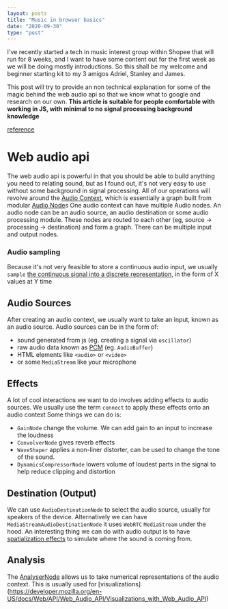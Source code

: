 ```yaml
---
layout: posts
title: "Music in browser basics"
date: "2020-09-30"
type: "post"
---
```


I've recently started a tech in music interest group within Shopee that will run for 8 weeks, and I want to have some content out for the first week as we will be doing mostly introductions. So this shall be my welcome and beginner starting kit to my 3 amigos Adriel, Stanley and James.

This post will try to provide an non technical explanation for some of the magic behind the web audio api so that we know what to google and research on our own. **This article is suitable for people comfortable with working in JS, with minimal to no signal processing background knowledge**

[reference](https://developer.mozilla.org/en-US/docs/Web/API/Web_Audio_API/Basic_concepts_behind_Web_Audio_API)

# Web audio api

The web audio api is powerful in that you should be able to build anything you need to relating sound, but as I found out, it's not very easy to use without some background in signal processing. All of our operations will revolve around the [Audio Context](https://developer.mozilla.org/en-US/docs/Web/API/AudioContext), which is essentially a graph built from modular [Audio Node](https://developer.mozilla.org/en-US/docs/Web/API/AudioNode)s One audio context can have multiple Audio nodes. An audio node can be an audio source, an audio destination or some audio processing module. These nodes are routed to each other (eg, source -> processing -> destination) and form a graph. There can be multiple input and output nodes.

### Audio sampling

Because it's not very feasible to store a continuous audio input, we usually `sample` [the continuous signal into a discrete representation](https://en.wikipedia.org/wiki/Discrete_time_and_continuous_time), in the form of X values at Y time

## Audio Sources

After creating an audio context, we usually want to take an input, known as an audio source. Audio sources can be in the form of:
- sound generated from js (eg. creating a signal via `oscillator`)
- raw audio data known as [PCM](https://en.wikipedia.org/wiki/Pulse-code_modulation) (eg. `AudioBuffer`)
- HTML elements like `<audio>` or `<video>`
- or some `MediaStream` like your microphone

## Effects

A lot of cool interactions we want to do involves adding effects to audio sources. We usually use the term `connect` to apply these effects onto an audio context Some things we can do is:
- `GainNode` change the volume. We can add gain to an input to increase the loudness 
- `ConvolverNode` gives reverb effects
- `WaveShaper` applies a non-liner distorter, can be used to change the tone of the sound.
- `DynamicsCompressorNode` lowers volume of loudest parts in the signal to help reduce clipping and distortion

## Destination (Output)

We can use `AudioDestinationNode` to select the audio source, usually for speakers of the device. Alternatively we can have `MediaStreamAudioDestinationNode` it uses `WebRTC` `MediaStream` under the hood. An interesting thing we can do with audio output is to have [spatialization effects](https://developer.mozilla.org/en-US/docs/Web/API/Web_Audio_API/Web_audio_spatialization_basics) to simulate where the sound is coming from.

## Analysis

The [AnalyserNode](https://developer.mozilla.org/en-US/docs/Web/API/AnalyserNode) allows us to take numerical representations of the audio context. This is usually used for [visualizations] (https://developer.mozilla.org/en-US/docs/Web/API/Web_Audio_API/Visualizations_with_Web_Audio_API)
